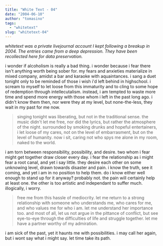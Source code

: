 ```yaml
---
title: "White Text - 04"
date: "2004-06-10"
author: "tomasino"
tags:
  - "whitetext"
slug: "whitetext-04"
---
```


_whitetext was a private livejournal account I kept following a breakup in 2004.
The entries came from a deep depression. They have been recollected here for
data preservation._

i wonder if alcoholism is really a bad thing. i wonder because i fear there
isn't anything worth being sober for. my fears and anxieties materialize in
mixed company, amidst a bar and karaoke with aquaintances. i sang a duet tonight
only to be reminded of those i wish i'd left behind in highschool. i scream to
myself to let loose from this immaturity and to cling to some hope of redemption
through intellecutalism. instead, i am tempted to waste more time and spend more
energy with those whom i left in the past long ago. i didn't know them then, nor
were they at my level, but none-the-less, they wait in my past for me now.

> singing tonight was liberating, but not in the traditional sense. the music
> didn't let me free, nor did the lyrics, but rather the atmosphere of the
> night. surrounded by smoking drunks and hopeful entertainers, i let loose of
> my cares, not on the level of embarrasment, but on the level of humanity. now
> i sit, caring not who spys me alone in my room, naked to the world.

i am torn between responsibility, possibility, and desire. two whom i fear might
get together draw closer every day. i fear the relationship as i might fear
a root canal, and yet i say little. they desire each other on some unknowing
level, drawn towards disaster and pain. i know the truth, see it coming, and yet
i am in no position to help them. do i know either well enough to stand up for
it anyway? probably not. the pain will certainly help at least one. the other is
too artistic and independant to suffer much. illogically, i worry.

> free me from this hassle of mediocrity. let me return to a strong relationship
> with someone who understands me, who cares for me, and who values me for who
> i am. let me understand her importance too. and most of all, let us not argue
> in the pittance of conflict, but see eye-to-eye through the difficulties of
> life and struggle together. let me have a partner worthy of my admiration.

i am sick of the past, yet it haunts me with possibilities. i may call her
again, but i wont say what i might say. let time take its path.
